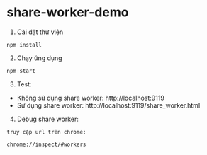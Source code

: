 # share-worker-demo

1. Cài đặt thư viện
```
npm install
```

2. Chạy ứng dụng
```
npm start 
```

3. Test:
+ Không sử dụng share worker: http://localhost:9119
+ Sử dụng share worker: http://localhost:9119/share_worker.html

4. Debug share worker:
```
truy cập url trên chrome:

chrome://inspect/#workers
```